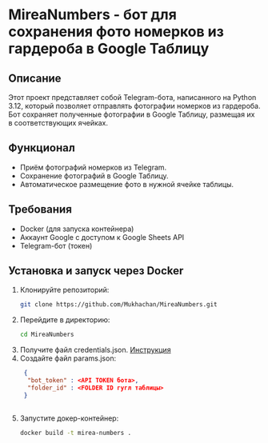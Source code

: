 # MireaNumbers - бот для сохранения фото номерков из гардероба в Google Таблицу

## Описание

Этот проект представляет собой Telegram-бота, написанного на Python 3.12, который позволяет отправлять фотографии номерков из гардероба. Бот сохраняет полученные фотографии в Google Таблицу, размещая их в соответствующих ячейках.

## Функционал

- Приём фотографий номерков из Telegram.
- Сохранение фотографий в Google Таблицу.
- Автоматическое размещение фото в нужной ячейке таблицы.

## Требования

- Docker (для запуска контейнера)
- Аккаунт Google с доступом к Google Sheets API
- Telegram-бот (токен)

## Установка и запуск через Docker

1. Клонируйте репозиторий:
   ```bash
   git clone https://github.com/Mukhachan/MireaNumbers.git
2. Перейдите в директорию:
   ```bash
   cd MireaNumbers
2. Получите файл credentials.json. [Инструкция](https://support.google.com/workspacemigrate/answer/10839762?hl=ru#zippy=)
3. Создайте файл params.json:
   ```JSON
    {
     "bot_token" : <API TOKEN бота>,
     "folder_id" : <FOLDER ID гугл таблицы>
    }
    
4. Запустите докер-контейнер:
   ```bash
   docker build -t mirea-numbers .
   ```
